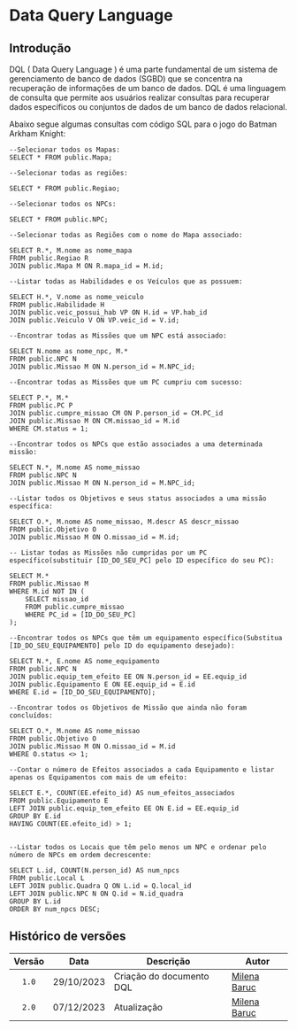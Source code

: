 # Data Query Language

## Introdução
DQL ( Data Query Language ) é uma parte fundamental de um sistema de gerenciamento de banco de dados (SGBD) que se concentra na recuperação de informações de um banco de dados. DQL é uma linguagem de consulta que permite aos usuários realizar consultas para recuperar dados específicos ou conjuntos de dados de um banco de dados relacional.

Abaixo segue algumas consultas com código SQL para o jogo do Batman Arkham Knight: 

```
--Selecionar todos os Mapas:
SELECT * FROM public.Mapa;

--Selecionar todas as regiões:

SELECT * FROM public.Regiao;

--Selecionar todos os NPCs:

SELECT * FROM public.NPC;

--Selecionar todas as Regiões com o nome do Mapa associado:

SELECT R.*, M.nome as nome_mapa
FROM public.Regiao R
JOIN public.Mapa M ON R.mapa_id = M.id;

--Listar todas as Habilidades e os Veículos que as possuem:

SELECT H.*, V.nome as nome_veiculo
FROM public.Habilidade H
JOIN public.veic_possui_hab VP ON H.id = VP.hab_id
JOIN public.Veiculo V ON VP.veic_id = V.id;

--Encontrar todas as Missões que um NPC está associado:

SELECT N.nome as nome_npc, M.*
FROM public.NPC N
JOIN public.Missao M ON N.person_id = M.NPC_id;

--Encontrar todas as Missões que um PC cumpriu com sucesso:

SELECT P.*, M.*
FROM public.PC P
JOIN public.cumpre_missao CM ON P.person_id = CM.PC_id
JOIN public.Missao M ON CM.missao_id = M.id
WHERE CM.status = 1; 

--Encontrar todos os NPCs que estão associados a uma determinada missão:

SELECT N.*, M.nome AS nome_missao
FROM public.NPC N
JOIN public.Missao M ON N.person_id = M.NPC_id;

--Listar todos os Objetivos e seus status associados a uma missão específica:

SELECT O.*, M.nome AS nome_missao, M.descr AS descr_missao
FROM public.Objetivo O
JOIN public.Missao M ON O.missao_id = M.id;

-- Listar todas as Missões não cumpridas por um PC específico(substituir [ID_DO_SEU_PC] pelo ID específico do seu PC):

SELECT M.*
FROM public.Missao M
WHERE M.id NOT IN (
    SELECT missao_id
    FROM public.cumpre_missao
    WHERE PC_id = [ID_DO_SEU_PC]
);

--Encontrar todos os NPCs que têm um equipamento específico(Substitua [ID_DO_SEU_EQUIPAMENTO] pelo ID do equipamento desejado):

SELECT N.*, E.nome AS nome_equipamento
FROM public.NPC N
JOIN public.equip_tem_efeito EE ON N.person_id = EE.equip_id
JOIN public.Equipamento E ON EE.equip_id = E.id
WHERE E.id = [ID_DO_SEU_EQUIPAMENTO];

--Encontrar todos os Objetivos de Missão que ainda não foram concluídos:

SELECT O.*, M.nome AS nome_missao
FROM public.Objetivo O
JOIN public.Missao M ON O.missao_id = M.id
WHERE O.status <> 1; 

--Contar o número de Efeitos associados a cada Equipamento e listar apenas os Equipamentos com mais de um efeito:

SELECT E.*, COUNT(EE.efeito_id) AS num_efeitos_associados
FROM public.Equipamento E
LEFT JOIN public.equip_tem_efeito EE ON E.id = EE.equip_id
GROUP BY E.id
HAVING COUNT(EE.efeito_id) > 1;


--Listar todos os Locais que têm pelo menos um NPC e ordenar pelo número de NPCs em ordem decrescente:

SELECT L.id, COUNT(N.person_id) AS num_npcs
FROM public.Local L
LEFT JOIN public.Quadra Q ON L.id = Q.local_id
LEFT JOIN public.NPC N ON Q.id = N.id_quadra
GROUP BY L.id
ORDER BY num_npcs DESC;
```

## Histórico de versões

| Versão |    Data    | Descrição                | Autor                                                                                                                 |
| :----: | :--------: | ------------------------ | --------------------------------------------------------------------------------------------------------------------- |
| `1.0`  | 29/10/2023 | Criação do documento DQL | [Milena Baruc](https://github.com/MilenaBaruc)                                                                        |
| `2.0`  | 07/12/2023 | Atualização | [Milena Baruc](https://github.com/MilenaBaruc) |
